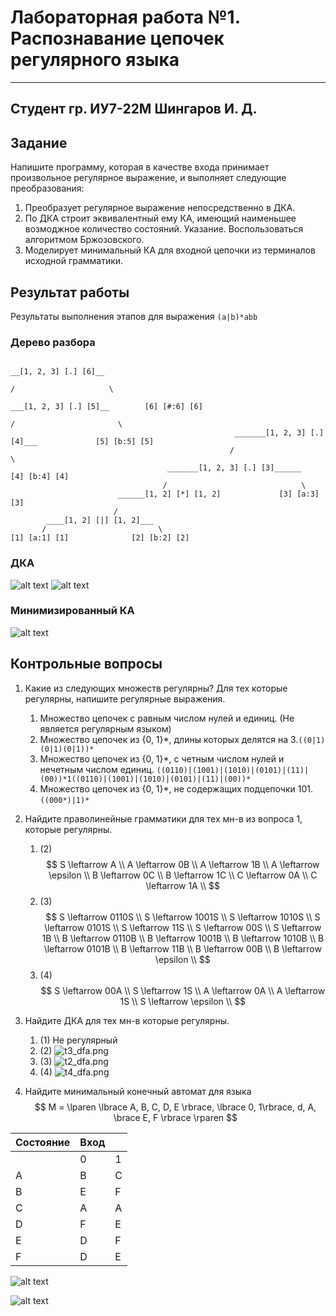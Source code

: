 # Лабораторная работа №1. Распознавание цепочек регулярного языка

----
Студент гр. ИУ7-22М Шингаров И. Д.
----

## Задание
Напишите программу, которая в качестве входа принимает произвольное регулярное выражение, и выполняет следующие преобразования:
1. Преобразует регулярное выражение непосредственно в ДКА.
2. По ДКА строит эквивалентный ему КА, имеющий наименьшее возмоджное количество состояний. Указание. Воспользоваться алгоритмом Бржозовского.
3. Моделирует минимальный КА для входной цепочки из терминалов исходной грамматики.


## Результат работы
Результаты выполнения этапов для выражения `(a|b)*abb`

### Дерево разбора
```
                                                                                        __[1, 2, 3] [.] [6]__
                                                                                       /                     \
                                                                         ___[1, 2, 3] [.] [5]__        [6] [#:6] [6]
                                                                       /                       \
                                                  _______[1, 2, 3] [.] [4]___             [5] [b:5] [5]
                                                 /                           \
                                   _______[1, 2, 3] [.] [3]______       [4] [b:4] [4]
                                  /                              \
                        ______[1, 2] [*] [1, 2]             [3] [a:3] [3]
                       /
        ____[1, 2] [|] [1, 2]___
       /                         \
[1] [a:1] [1]              [2] [b:2] [2]
```
### ДКА
![alt text](img/dfa0.png)
![alt text](img/dfa1.png)


### Минимизированный КА
![alt text](img/min_2_dfa.png)

## Контрольные вопросы
1. Какие из следующих множеств регулярны? Для тех  которые регулярны, напишите регулярные выражения.
   1. Множество цепочек с равным числом нулей и единиц. (Не является регулярным языком)
   2. Множество цепочек из {0, 1}*, длины которых делятся на 3.`((0|1)(0|1)(0|1))*`
   3. Множество цепочек из {0, 1}*, с четным числом нулей и нечетным числом единиц.
   `((0110)|(1001)|(1010)|(0101)|(11)|(00))*1((0110)|(1001)|(1010)|(0101)|(11)|(00))*`
   4. Множество цепочек из {0, 1}*, не содержащих подцепочки 101. `((000*)|1)*`
2. Найдите праволинейные грамматики для тех мн-в из вопроса 1, которые регулярны.
   1. (2)
   $$
   S \leftarrow A \\
   A \leftarrow 0B \\
   A \leftarrow 1B \\
   A \leftarrow \epsilon \\
   B \leftarrow 0C \\
   B \leftarrow 1C \\
   C \leftarrow 0A \\
   C \leftarrow 1A \\
   $$
   2. (3) 
   $$
   S \leftarrow 0110S \\
   S \leftarrow 1001S \\
   S \leftarrow 1010S \\
   S \leftarrow 0101S \\
   S \leftarrow 11S \\
   S \leftarrow 00S \\
   S \leftarrow 1B \\
   B \leftarrow 0110B \\
   B \leftarrow 1001B \\
   B \leftarrow 1010B \\
   B \leftarrow 0101B \\
   B \leftarrow 11B \\
   B \leftarrow 00B \\
   B \leftarrow \epsilon \\
   $$
   3. (4)
   $$
   S \leftarrow 00A \\
   S \leftarrow 1S \\
   A \leftarrow 0A \\
   A \leftarrow 1S \\
   S \leftarrow \epsilon \\
   $$

3. Найдите ДКА для тех мн-в которые регулярны. 
   1. (1) Не регулярный
   2. (2) ![t3_dfa.png](img/t3_dfa.png)
   3. (3) ![t2_dfa.png](img/t2_dfa.png)
   4. (4) ![t4_dfa.png](img/t4_dfa.png)

3. Найдите минимальный конечный автомат для языка 
   $$ 
   M = \lparen \lbrace A, B, C, D, E \rbrace, \lbrace 0, 1\rbrace, d, A, \brace E, F \rbrace \rparen
   $$

| Состояние | Вход |     |
| --------- | ---- | --- |
|           | 0    | 1   |
| A         | B    | C   |
| B         | E    | F   |
| C         | A    | A   |
| D         | F    | E   |
| E         | D    | F   |
| F         | D    | E   |


![alt text](img/image-11.png)

![alt text](img/image-12.png)